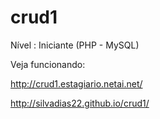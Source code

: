 # crud1
Nível : Iniciante (PHP - MySQL)

Veja funcionando:

http://crud1.estagiario.netai.net/

http://silvadias22.github.io/crud1/
